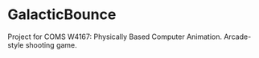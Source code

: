 GalacticBounce
==============

Project for COMS W4167: Physically Based Computer Animation. Arcade-style shooting game.
